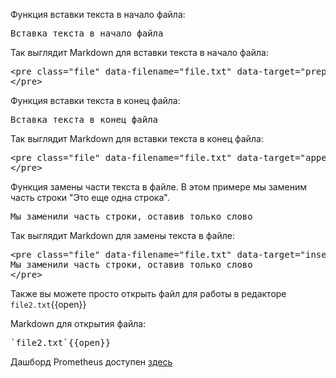 Функция вставки текста в начало файла:

<pre class="file" data-filename="file.txt" data-target="prepend">Вставка текста в начало файла
</pre>

Так выглядит Markdown для вставки текста в начало файла:

<pre>
&#x3C;pre class=&#x22;file&#x22; data-filename=&#x22;file.txt&#x22; data-target=&#x22;prepend&#x22;&#x3E;Вставка текста в начало файла
&#x3C;/pre&#x3E;
</pre>

Функция вставки текста в конец файла:

<pre class="file" data-filename="file.txt" data-target="append">Вставка текста в конец файла
</pre>

Так выглядит Markdown для вставки текста в конец файла:

<pre>
&#x3C;pre class=&#x22;file&#x22; data-filename=&#x22;file.txt&#x22; data-target=&#x22;append&#x22;&#x3E;Вставка текста в конец файла
&#x3C;/pre&#x3E;
</pre>

Функция замены части текста в файле. В этом примере мы заменим часть строки "Это еще одна строка".

<pre class="file" data-filename="file.txt" data-target="insert" data-marker="Это еще одна">
Мы заменили часть строки, оставив только слово 
</pre>

Так выглядит Markdown для замены текста в файле:

<pre>
&#x3C;pre class=&#x22;file&#x22; data-filename=&#x22;file.txt&#x22; data-target=&#x22;insert&#x22; data-marker=&#x22;Это еще одна&#x22;&#x3E;
Мы заменили часть строки, оставив только слово 
&#x3C;/pre&#x3E;
</pre>

Также вы можете просто открыть файл для работы в редакторе
`file2.txt`{{open}}

Markdown для открытия файла:
<pre>`file2.txt`{{open}}</pre>

Дашборд Prometheus доступен [здесь](https://[[HOST_SUBDOMAIN]]-80-[[KATACODA_HOST]].environments.katacoda.com/)
